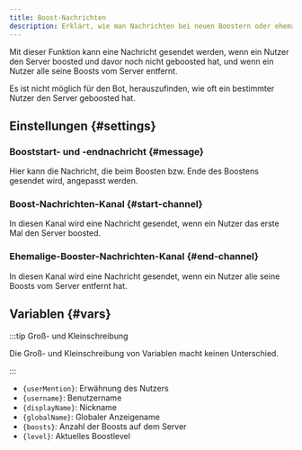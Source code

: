 ```yaml
---
title: Boost-Nachrichten
description: Erklärt, wie man Nachrichten bei neuen Boostern oder ehemaligen Boostern senden kann.
---
```


Mit dieser Funktion kann eine Nachricht gesendet werden, wenn ein Nutzer den Server boosted und davor noch nicht geboosted hat, und wenn ein Nutzer alle seine Boosts vom Server entfernt.

Es ist nicht möglich für den Bot, herauszufinden, wie oft ein bestimmter Nutzer den Server geboosted hat.

## Einstellungen {#settings}

### Booststart- und -endnachricht {#message}

Hier kann die Nachricht, die beim Boosten bzw. Ende des Boostens gesendet wird, angepasst werden.

### Boost-Nachrichten-Kanal {#start-channel}

In diesen Kanal wird eine Nachricht gesendet, wenn ein Nutzer das erste Mal den Server boosted.

### Ehemalige-Booster-Nachrichten-Kanal {#end-channel}

In diesen Kanal wird eine Nachricht gesendet, wenn ein Nutzer alle seine Boosts vom Server entfernt hat.

## Variablen {#vars}

:::tip Groß- und Kleinschreibung

Die Groß- und Kleinschreibung von Variablen macht keinen Unterschied.

:::

- `{userMention}`: Erwähnung des Nutzers
- `{username}`: Benutzername
- `{displayName}`: Nickname
- `{globalName}`: Globaler Anzeigename
- `{boosts}`: Anzahl der Boosts auf dem Server
- `{level}`: Aktuelles Boostlevel
